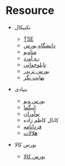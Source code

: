 # Resource


- تکنیکال
    - [TSE](https://tsetmc.ir/)
    - [دانشگاه بورس](https://boursecollege.com/)
    - [متاویو](https://metawave.ir/)
    - [ره آورد](https://rahavard365.com/)
    - [تابلوخوانی](https://www.tablokhani.com/)
    - [بورس تریدر](https://bourse-trader.ir/)
    - [نهایت نگر](https://www.nahayatnegar.com/)

- بنیادی
    - [بورس ویو](https://www.bourseview.com/)
    - [انیگما](https://enigma.ir/)
    - [نوآوران](https://www.nadpco.com/#/Home)
    - کانال کاظم زاده
    - [فردانامه](https://t.me/fardaname)
    - [هلالات](https://t.me/validhelalat)

- بورس کالا
    - [بورس کالا](https://www.ime.co.ir/)
